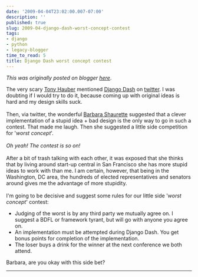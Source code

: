 ```yaml
---
date: '2009-04-04T23:02:00.007-07:00'
description: ''
published: true
slug: 2009-04-django-dash-worst-concept-contest
tags:
- django
- python
- legacy-blogger
time_to_read: 5
title: Django Dash worst concept contest
---
```


*This was originally posted on blogger [here](https://pydanny.blogspot.com/2009/04/django-dash-worst-concept-contest.html)*.

The very scary <a href="http://www.thauber.com/">Tony Hauber</a> mentioned <a href="http://djangodash.com/">Django Dash</a> on <a href="http://twitter.com/thauber/statuses/1455537655">twitter</a>. I was doubting if I would try to do it, because coming up with original ideas is hard and my design skills suck.<br /><br />Then, via twitter, the wonderful <a href="http://djangrrl.com/">Barbara Shaurette</a> suggested that a clever implementation of a stupid idea + bad design is the only way to go in such a contest. That made me laugh. Then she suggested a little side competition for '<span style="font-style: italic;">worst concept</span>'.<br /><br /><span style="font-style: italic;">Oh yeah! The contest is so on!</span><br /><br />After a bit of trash talking with each other, it was exposed that she thinks that by living around start-up central in San Francisco she has more stupid ideas to work with than me. I am certain, however, that being in the Washington, DC area, the hundreds of elected representatives and senators around gives me the advantage of more stupidity.<br /><br />I'm going to be decisive and suggest some rules for our little side '<span style="font-style: italic;">worst concept</span>' contest:<br /><ul><li>Judging of the worst is by any third party we mutually agree on. I suggest a BDFL or framework tyrant, but will go with anyone you agree on.<br /></li><li>An implementation must be attempted during Django Dash. You get bonus points for completion of the implementation.</li><li>The loser buys a drink for the winner at the next conference we both attend.</li></ul>Barbara, are you okay with this side bet?

---

